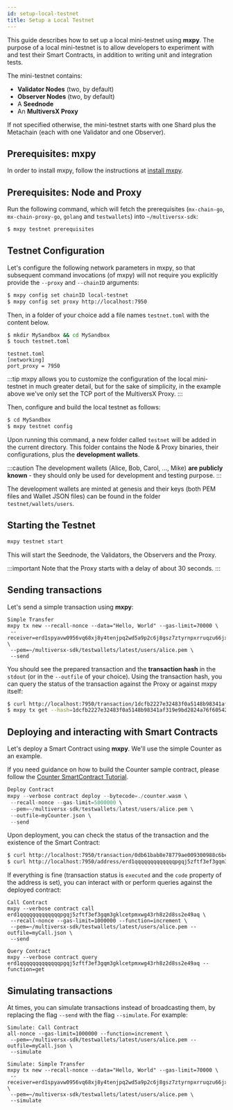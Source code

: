 ```yaml
---
id: setup-local-testnet
title: Setup a Local Testnet
---
```


This guide describes how to set up a local mini-testnet using **mxpy**. The purpose of a local mini-testnet is to allow developers to experiment with and test their Smart Contracts, in addition to writing unit and integration tests.

The mini-testnet contains:

- **Validator Nodes** (two, by default)
- **Observer Nodes** (two, by default)
- A **Seednode**
- An **MultiversX Proxy**

If not specified otherwise, the mini-testnet starts with one Shard plus the Metachain (each with one Validator and one Observer).

## **Prerequisites: mxpy**

In order to install mxpy, follow the instructions at [install mxpy](/sdk-and-tools/sdk-py/installing-mxpy#install-using-mxpy-up-recommended).

## **Prerequisites: Node and Proxy**

Run the following command, which will fetch the prerequisites (`mx-chain-go`, `mx-chain-proxy-go`, `golang` and `testwallets`) into `~/multiversx-sdk`:

```bash
$ mxpy testnet prerequisites
```

## **Testnet Configuration**

Let's configure the following network parameters in mxpy, so that subsequent command invocations (of mxpy) will not require you explicitly provide the `--proxy` and `--chainID` arguments:

```bash
$ mxpy config set chainID local-testnet
$ mxpy config set proxy http://localhost:7950
```

Then, in a folder of your choice add a file names `testnet.toml` with the content below.

```bash
$ mkdir MySandbox && cd MySandbox
$ touch testnet.toml
```

```
testnet.toml
[networking]
port_proxy = 7950
```

:::tip
mxpy allows you to customize the configuration of the local mini-testnet in much greater detail, but for the sake of simplicity, in the example above we've only set the TCP port of the MultiversX Proxy.
:::

Then, configure and build the local testnet as follows:

```bash
$ cd MySandbox
$ mxpy testnet config
```

Upon running this command, a new folder called `testnet` will be added in the current directory. This folder contains the Node & Proxy binaries, their configurations, plus the **development wallets**.

:::caution
The development wallets (Alice, Bob, Carol, ..., Mike) **are publicly known** - they should only be used for development and testing purpose.
:::

The development wallets are minted at genesis and their keys (both PEM files and Wallet JSON files) can be found in the folder `testnet/wallets/users`.

## **Starting the Testnet**

```bash
mxpy testnet start
```

This will start the Seednode, the Validators, the Observers and the Proxy.

:::important
Note that the Proxy starts with a delay of about 30 seconds.
:::

## **Sending transactions**

Let's send a simple transaction using **mxpy**:

```
Simple Transfer
mxpy tx new --recall-nonce --data="Hello, World" --gas-limit=70000 \
 --receiver=erd1spyavw0956vq68xj8y4tenjpq2wd5a9p2c6j8gsz7ztyrnpxrruqzu66jx \
 --pem=~/multiversx-sdk/testwallets/latest/users/alice.pem \
 --send
```

You should see the prepared transaction and the **transaction hash** in the `stdout` (or in the `--outfile` of your choice). Using the transaction hash, you can query the status of the transaction against the Proxy or against mxpy itself:

```bash
$ curl http://localhost:7950/transaction/1dcfb2227e32483f0a5148b98341af319e9bd2824a76f605421482b36a1418f7
$ mxpy tx get --hash=1dcfb2227e32483f0a5148b98341af319e9bd2824a76f605421482b36a1418f7
```

## **Deploying and interacting with Smart Contracts**

Let's deploy a Smart Contract using **mxpy**. We'll use the simple Counter as an example.

If you need guidance on how to build the Counter sample contract, please follow the [Counter SmartContract Tutorial](/developers/tutorials/counter).

```rust
Deploy Contract
mxpy --verbose contract deploy --bytecode=./counter.wasm \
 --recall-nonce --gas-limit=5000000 \
 --pem=~/multiversx-sdk/testwallets/latest/users/alice.pem \
 --outfile=myCounter.json \
 --send
```

Upon deployment, you can check the status of the transaction and the existence of the Smart Contract:

```bash
$ curl http://localhost:7950/transaction/0db61bab8e78779ae009300988c6be0949086d93e2b7adfddd5e6375a4b6eeb7 | jq
$ curl http://localhost:7950/address/erd1qqqqqqqqqqqqqpgqj5zftf3ef3gqm3gklcetpmxwg43rh8z2d8ss2e49aq | jq
```

If everything is fine (transaction status is `executed` and the `code` property of the address is set), you can interact with or perform queries against the deployed contract:

```
Call Contract
mxpy --verbose contract call erd1qqqqqqqqqqqqqpgqj5zftf3ef3gqm3gklcetpmxwg43rh8z2d8ss2e49aq \
 --recall-nonce --gas-limit=1000000 --function=increment \
 --pem=~/multiversx-sdk/testwallets/latest/users/alice.pem --outfile=myCall.json \
 --send

```

```
Query Contract
mxpy --verbose contract query erd1qqqqqqqqqqqqqpgqj5zftf3ef3gqm3gklcetpmxwg43rh8z2d8ss2e49aq --function=get
```

## **Simulating transactions**

At times, you can simulate transactions instead of broadcasting them, by replacing the flag `--send` with the flag `--simulate`. For example:

```
Simulate: Call Contract
all-nonce --gas-limit=1000000 --function=increment \
 --pem=~/multiversx-sdk/testwallets/latest/users/alice.pem --outfile=myCall.json \
 --simulate
```

```
Simulate: Simple Transfer
mxpy tx new --recall-nonce --data="Hello, World" --gas-limit=70000 \
 --receiver=erd1spyavw0956vq68xj8y4tenjpq2wd5a9p2c6j8gsz7ztyrnpxrruqzu66jx \
 --pem=~/multiversx-sdk/testwallets/latest/users/alice.pem \
 --simulate
```

